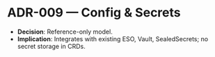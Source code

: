 # ADR-009 — Config & Secrets

- **Decision**: Reference-only model.
- **Implication**: Integrates with existing ESO, Vault, SealedSecrets; no secret storage in CRDs.
